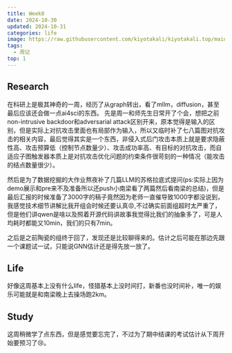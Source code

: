 ```yaml
---
title: Week8
date: 2024-10-30
updated: 2024-10-31
categories: life
image: https://raw.githubusercontent.com/kiyotakali/kiyotakali.top/main/pic_back/ba2.webp
tags:
  - 周记
top: 1
---
```


## Research
在科研上是极其神奇的一周，经历了从graph转出，看了mllm，diffusion，甚至最后应该还会做一点ai4sci的东西。
先是周一和师先生日常开了个会，想把之前non-intrusive backdoor和adversarial attack区别开来，原本觉得是输入的区别，但是实际上对抗攻击里面也有局部作为输入，所以又临时补了七八篇图对抗攻击的相关内容，最后觉得其实是一个东西，非侵入式后门攻击本质上就是要求隐蔽性高、攻击预算低（控制节点数量少）、攻击成功率高、有目标的对抗攻击，而自适应子图触发器本质上是对抗攻击优化问题的约束条件很苛刻的一种情况（能攻击的结点数量很少）。

然后是为了数据挖掘的大作业熬夜补了几篇LLM的苏格拉底式提问(ps:实际上因为demo展示和pre来不及准备所以还push小南梁看了两篇然后看南梁的总结)，但是最后汇报的时候准备了3000字的稿子竟然因为老师一直催导致1000字都没说到，我感觉技术细节讲解比我开组会时候还要认真:rage:,不过确实前面组超时太严重了，但是他们讲qwen是啥以及照着开源代码讲故事我觉得比我们的抽象多了，可是人均耗时都能又10min，我们的只有7min。

之后是之前陶瓷的组终于回了，发现还是比较聊得来的。估计之后可能在那边先跟一个课题试一试，只能说GNN估计还是得先放一放了。



## Life
好像这周基本上没有什么life，怪猎基本上没时间打，新番也没时间补，唯一的娱乐可能就是和南梁晚上去操场跑2km。


## Study
这周稍微学了点东西，但是感觉要忘完了，不过为了期中结课的考试估计从下周开始要预习了:cry:。